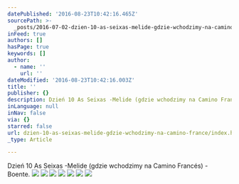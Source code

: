 ```yaml
---
datePublished: '2016-08-23T10:42:16.465Z'
sourcePath: >-
  _posts/2016-07-02-dzien-10-as-seixas-melide-gdzie-wchodzimy-na-camino-france.md
inFeed: true
authors: []
hasPage: true
keywords: []
author:
  - name: ''
    url: ''
dateModified: '2016-08-23T10:42:16.003Z'
title: ''
publisher: {}
description: Dzień 10 As Seixas -Melide (gdzie wchodzimy na Camino Francés) - Boente.
inLanguage: null
inNav: false
via: {}
starred: false
url: dzien-10-as-seixas-melide-gdzie-wchodzimy-na-camino-france/index.html
_type: Article

---
```

Dzień 10 As Seixas -Melide (gdzie wchodzimy na Camino Francés) - Boente.
![](https://the-grid-user-content.s3-us-west-2.amazonaws.com/9bb5b1f0-1623-42fe-b6ba-a8d0cb1c1c08.jpg)
![](https://the-grid-user-content.s3-us-west-2.amazonaws.com/7f661e73-d5fa-4045-89cd-69b9ec2bad53.jpg)
![](https://the-grid-user-content.s3-us-west-2.amazonaws.com/7c4417f9-610e-48c0-a502-91ed9e5eb6db.jpg)
![](https://the-grid-user-content.s3-us-west-2.amazonaws.com/dd652195-8403-48a7-87a8-3bdd8b5ee8fe.jpg)
![](https://imgflo.herokuapp.com/graph/vahj1ThiexotieMo/c9a97b27de9a08a5a972950e8fec020d/croprotate.jpg?cropheight=2816&cropwidth=2112&degrees=-270&input=https%3A%2F%2Fthe-grid-user-content.s3-us-west-2.amazonaws.com%2F6113af1d-7678-4b2c-9e74-9573c29ed837.jpg&x=0&y=0)
![](https://imgflo.herokuapp.com/graph/vahj1ThiexotieMo/4c4c62a0a7951da0a1185ccee0f9c523/croprotate.jpg?cropheight=2816&cropwidth=2112&degrees=-270&input=https%3A%2F%2Fthe-grid-user-content.s3-us-west-2.amazonaws.com%2F36df2422-add4-4c77-a0cc-4e7b14c4924d.jpg&x=0&y=0)
![](https://the-grid-user-content.s3-us-west-2.amazonaws.com/90f7c4b8-fd6b-43e2-9e20-28c1de4c389f.jpg)